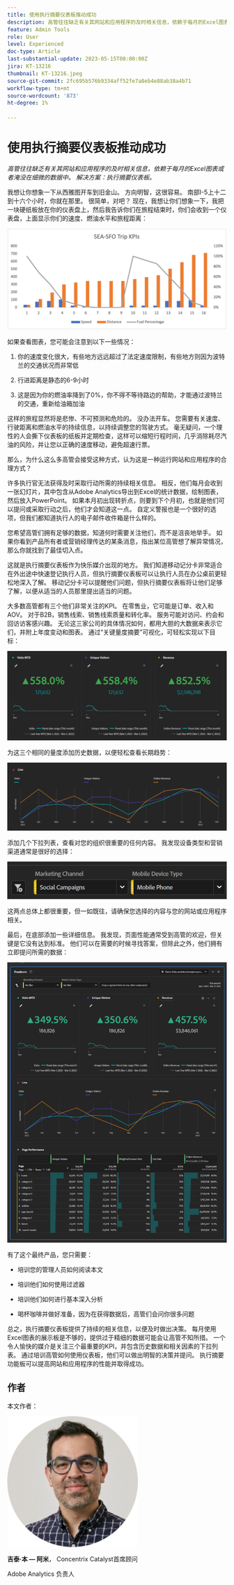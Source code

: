 ```yaml
---
title: 使用执行摘要仪表板推动成功
description: 高管往往缺乏有关其网站和应用程序的及时相关信息，依赖于每月的Excel图表或者淹没在细微的数据中。 解决方案 — 执行摘要仪表板。
feature: Admin Tools
role: User
level: Experienced
doc-type: Article
last-substantial-update: 2023-05-15T00:00:00Z
jira: KT-13216
thumbnail: KT-13216.jpeg
source-git-commit: 2fc695b576b9334aff52fe7a8eb4e88ab38a4b71
workflow-type: tm+mt
source-wordcount: '873'
ht-degree: 1%

---
```



# 使用执行摘要仪表板推动成功

_高管往往缺乏有关其网站和应用程序的及时相关信息，依赖于每月的Excel图表或者淹没在细微的数据中。 解决方案：执行摘要仪表板。_

我想让你想象一下从西雅图开车到旧金山。 方向明智，这很容易。 南部I-5上十二到十六个小时，你就在那里。 很简单，对吧？ 现在，我想让你们想象一下，我把一块硬纸板放在你的仪表盘上，然后我告诉你们在旅程结束时，你们会收到一个仪表盘，上面显示你们的速度、燃油水平和旅程距离：

![条形图.png](assets/bar-graph.png)

如果查看图表，您可能会注意到以下一些情况：

1. 你的速度变化很大，有些地方远远超过了法定速度限制，有些地方则因为波特兰的交通状况而非常低

1. 行进距离是静态的6-9小时

1. 这是因为你的燃油率降到了0%，你不得不等待路边的帮助，才能通过波特兰的交通，重新给油箱加油

这样的旅程显然将是悲惨、不可预测和危险的。 没办法开车。 您需要有关速度、行驶距离和燃油水平的持续信息，以持续调整您的驾驶方式。 毫无疑问，一个理性的人会撕下仪表板的纸板并定期检查，这样可以缩短行程时间，几乎消除耗尽汽油的风险，并让您以正确的速度移动，避免超速行票。

那么，为什么这么多高管会接受这种方式，认为这是一种运行网站和应用程序的合理方式？

许多执行官无法获得及时采取行动所需的持续相关信息。 相反，他们每月会收到一张幻灯片，其中包含从Adobe Analytics导出到Excel的统计数据，绘制图表，然后放入PowerPoint。 如果本月初出现转折点，则要到下个月初，也就是他们可以提问或采取行动之后，他们才会知道这一点。 自定义警报也是一个很好的选项，但我们都知道执行人的电子邮件收件箱是什么样的。

您希望高管们拥有足够的数据，知道何时需要关注他们，而不是沮丧地举手。 如果你看到产品所有者或营销经理传达的某条消息，指出某位高管想了解异常情况，那么你就找到了最佳切入点。

这就是执行摘要仪表板作为快乐媒介出现的地方。 我们知道移动记分卡非常适合在外出途中快速登记执行人员，但执行摘要仪表板可以让执行人员在办公桌前更轻松地深入了解。 移动记分卡可以提醒他们问题，但执行摘要仪表板将让他们足够了解，以便从适当的人员那里提出适当的问题。

大多数高管都有三个他们非常关注的KPI。 在零售业，它可能是订单、收入和AOV。 对于B2B，销售线索、销售线索质量和转化率。 服务可能对访问、约会和回访访客感兴趣。 无论这三家公司的具体情况如何，都用大胆的大数据来表示它们，并附上年度变动和图表。 通过“关键量度摘要”可视化，可轻松实现以下目标：

![放大面板](assets/zoom-in-panel.png)

为这三个相同的量度添加历史数据，以便轻松查看长期趋势：

![折线图.png](assets/line-graph.png)

添加几个下拉列表，查看对您的组织很重要的任何内容。 我发现设备类型和营销渠道通常是很好的选择：

![Social Campaigns.png](assets/social-campaigns.png)

这两点总体上都很重要，但一如既往，请确保您选择的内容与您的网站或应用程序相关。

最后，在底部添加一些详细信息。 我发现，页面性能通常受到高管的欢迎，但关键是它没有达到标准。 他们可以在需要的时候寻找答案，但除此之外，他们拥有立即提问所需的数据：

![大型功能板.png](assets/large-dashboard.png)

有了这个最终产品，您只需要：

- 培训您的管理人员如何阅读本文

- 培训他们如何使用过滤器

- 培训他们如何进行基本深入分析

- 喝杯咖啡并做好准备，因为在获得数据后，高管们会问你很多问题

总之，执行摘要仪表板提供了持续的相关信息，以便及时做出决策。 每月使用Excel图表的展示板是不够的，提供过于精细的数据可能会让高管不知所措。 一个令人愉快的媒介是关注三个最重要的KPI，并包含历史数据和相关因素的下拉列表。 通过培训高管如何使用仪表板，他们可以做出明智的决策并提问。 执行摘要功能板可以提高网站和应用程序的性能并取得成功。

## 作者

本文作者：

![吉泰·本 — 阿米](assets/gitai-ben-ammi.png)

**吉泰·本 — 阿米**， Concentrix Catalyst首席顾问

Adobe Analytics 负责人
